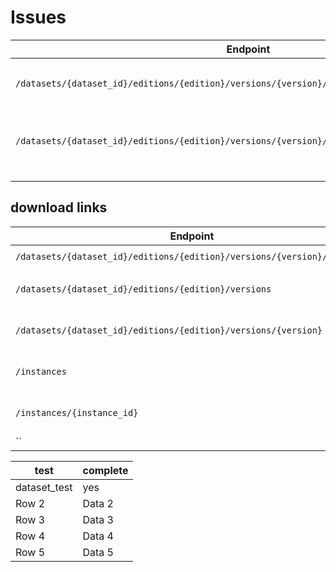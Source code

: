 # Issues

| Endpoint                                                                                     | Function               | Issue                               | Example                                                                                     |
|---------------------------------------------------------------------------------------------|------------------------|-------------------------------------|---------------------------------------------------------------------------------------------|
| `/datasets/{dataset_id}/editions/{edition}/versions/{version}/dimensions`                   | `getDimensions`        | `code_list` contains port 22400    | `{{base_url}}/datasets/cpih01/editions/time-series/versions/1/dimensions`                  |
| `/datasets/{dataset_id}/editions/{edition}/versions/{version}/dimensions/{dimension}/options` | `getDimensionOptions` | `code` and `code_list` contain port 22400 | `{{base_url}}/datasets/cpih01/editions/time-series/versions/1/dimensions/geography/options` |
|                                                                                             |                        |                                     |                                                                                             |
|                                                                                             |                        |                                     |                                                                                             |

## download links

| Endpoint | Function | Example | Extra |
|----------|----------|---------|-------|
|`/datasets/{dataset_id}/editions/{edition}/versions/{version}/metadata`|`getMetadata`|`/datasets/cpih01/editions/time-series/versions/1/metadata`| |
|`/datasets/{dataset_id}/editions/{edition}/versions`|`getVersions`| `/datasets/cpih01/editions/time-series/versions` | more links in dimensions|
| `/datasets/{dataset_id}/editions/{edition}/versions/{version}` | `getVersion` | `/datasets/cpih01/editions/time-series/versions/1` | More links in dimensions |
|`/instances`|`getList`|`/instances`|More links in dimensions|
|`/instances/{instance_id}`|`Get`|`/instances/c7f2b593-5927-4efb-afeb-3037949f06f2`|More links in dimensions|
|``|``|``||

| test | complete |
|----------|----------|
| dataset_test    | yes   |
| Row 2    | Data 2   |
| Row 3    | Data 3   |
| Row 4    | Data 4   |
| Row 5    | Data 5   |
